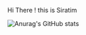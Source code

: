 Hi There ! this is Siratim

![Anurag's GitHub stats](https://github-readme-stats.vercel.app/api?username=shorotshishir)
